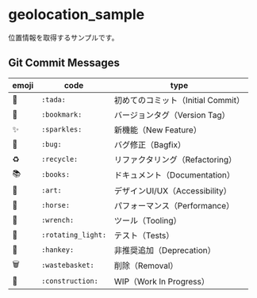 # geolocation_sample

位置情報を取得するサンプルです。

## Git Commit Messages

| emoji | code | type |
|--|--|--|
| :tada: | `:tada:` | 初めてのコミット（Initial Commit） |
| :bookmark: | `:bookmark:` | バージョンタグ（Version Tag） |
| :sparkles: | `:sparkles:` | 新機能（New Feature） |
| :bug: | `:bug:` | バグ修正（Bagfix） |
| :recycle: | `:recycle:` | リファクタリング（Refactoring） |
| :books: | `:books:` | ドキュメント（Documentation） |
| :art: | `:art:` | デザインUI/UX（Accessibility） |
| :horse: | `:horse:` | パフォーマンス（Performance） |
| :wrench: | `:wrench:` | ツール（Tooling） |
| :rotating_light: | `:rotating_light:` | テスト（Tests） |
| :hankey: | `:hankey:` | 非推奨追加（Deprecation） |
| :wastebasket: | `:wastebasket:` | 削除（Removal） |
| :construction: | `:construction:` | WIP（Work In Progress） |
